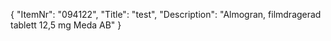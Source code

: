 {
  "ItemNr": "094122",
  "Title": "test",
  "Description": "Almogran, filmdragerad tablett 12,5 mg Meda AB"
}